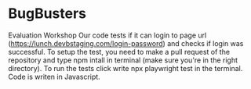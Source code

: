 # BugBusters
Evaluation Workshop
Our code tests if it can login to page url (https://lunch.devbstaging.com/login-password) and checks if login was successful.
To setup the test, you need to make a pull request of the repository and type npm intall in terminal (make sure you're in the right directory).
To run the tests click write npx playwright test in the terminal.
Code is writen in Javascript.
